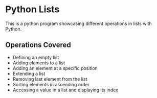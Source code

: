 # Python Lists

This is a python program showcasing different operations in lists with Python.

## Operations Covered

- Defining an empty list
- Adding elements to a list
- Adding an element at a specific position
- Extending a list
- Removing last element from the list
- Sorting elements in ascending order
- Accessing a value in a list and displaying its index

